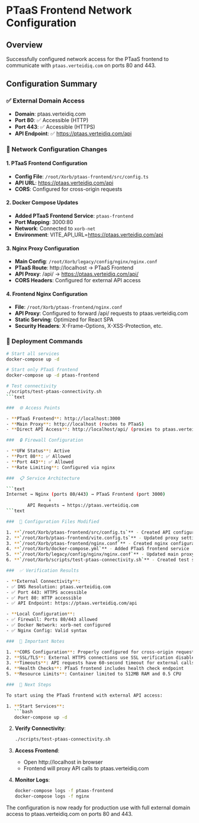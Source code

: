 # PTaaS Frontend Network Configuration

##  Overview

Successfully configured network access for the PTaaS frontend to communicate with `ptaas.verteidiq.com` on ports 80 and 443.

##  Configuration Summary

###  ✅ External Domain Access
- **Domain**: ptaas.verteidiq.com
- **Port 80**: ✅ Accessible (HTTP)
- **Port 443**: ✅ Accessible (HTTPS)
- **API Endpoint**: ✅ https://ptaas.verteidiq.com/api

###  🔧 Network Configuration Changes

####  1. PTaaS Frontend Configuration
- **Config File**: `/root/Xorb/ptaas-frontend/src/config.ts`
- **API URL**: https://ptaas.verteidiq.com/api
- **CORS**: Configured for cross-origin requests

####  2. Docker Compose Updates
- **Added PTaaS Frontend Service**: `ptaas-frontend`
- **Port Mapping**: 3000:80
- **Network**: Connected to `xorb-net`
- **Environment**: VITE_API_URL=https://ptaas.verteidiq.com/api

####  3. Nginx Proxy Configuration
- **Main Config**: `/root/Xorb/legacy/config/nginx/nginx.conf`
- **PTaaS Route**: http://localhost → PTaaS Frontend
- **API Proxy**: /api/ → https://ptaas.verteidiq.com/api/
- **CORS Headers**: Configured for external API access

####  4. Frontend Nginx Configuration
- **File**: `/root/Xorb/ptaas-frontend/nginx.conf`
- **API Proxy**: Configured to forward /api/ requests to ptaas.verteidiq.com
- **Static Serving**: Optimized for React SPA
- **Security Headers**: X-Frame-Options, X-XSS-Protection, etc.

###  🚀 Deployment Commands

```bash
# Start all services
docker-compose up -d

# Start only PTaaS frontend
docker-compose up -d ptaas-frontend

# Test connectivity
./scripts/test-ptaas-connectivity.sh
```text

###  🌐 Access Points

- **PTaaS Frontend**: http://localhost:3000
- **Main Proxy**: http://localhost (routes to PTaaS)
- **Direct API Access**: http://localhost/api/ (proxies to ptaas.verteidiq.com)

###  🔒 Firewall Configuration

- **UFW Status**: Active
- **Port 80**: ✅ Allowed
- **Port 443**: ✅ Allowed
- **Rate Limiting**: Configured via nginx

###  📋 Service Architecture

```text
Internet → Nginx (ports 80/443) → PTaaS Frontend (port 3000)
                ↓
        API Requests → https://ptaas.verteidiq.com
```text

###  🔧 Configuration Files Modified

1. **`/root/Xorb/ptaas-frontend/src/config.ts`** - Created API configuration
2. **`/root/Xorb/ptaas-frontend/vite.config.ts`** - Updated proxy settings
3. **`/root/Xorb/ptaas-frontend/nginx.conf`** - Created nginx configuration
4. **`/root/Xorb/docker-compose.yml`** - Added PTaaS frontend service
5. **`/root/Xorb/legacy/config/nginx/nginx.conf`** - Updated main proxy
6. **`/root/Xorb/scripts/test-ptaas-connectivity.sh`** - Created test script

###  ✅ Verification Results

- **External Connectivity**:
- ✅ DNS Resolution: ptaas.verteidiq.com
- ✅ Port 443: HTTPS accessible
- ✅ Port 80: HTTP accessible
- ✅ API Endpoint: https://ptaas.verteidiq.com/api

- **Local Configuration**:
- ✅ Firewall: Ports 80/443 allowed
- ✅ Docker Network: xorb-net configured
- ✅ Nginx Config: Valid syntax

###  🚨 Important Notes

1. **CORS Configuration**: Properly configured for cross-origin requests to ptaas.verteidiq.com
2. **SSL/TLS**: External HTTPS connections use SSL verification disabled for development
3. **Timeouts**: API requests have 60-second timeout for external calls
4. **Health Checks**: PTaaS frontend includes health check endpoint
5. **Resource Limits**: Container limited to 512MB RAM and 0.5 CPU

###  🔄 Next Steps

To start using the PTaaS frontend with external API access:

1. **Start Services**:
   ```bash
   docker-compose up -d
   ```

2. **Verify Connectivity**:
   ```bash
   ./scripts/test-ptaas-connectivity.sh
   ```

3. **Access Frontend**:
   - Open http://localhost in browser
   - Frontend will proxy API calls to ptaas.verteidiq.com

4. **Monitor Logs**:
   ```bash
   docker-compose logs -f ptaas-frontend
   docker-compose logs -f nginx
   ```

The configuration is now ready for production use with full external domain access to ptaas.verteidiq.com on ports 80 and 443.